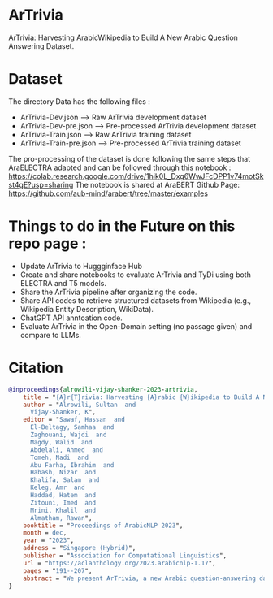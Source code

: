 # ArTrivia
ArTrivia: Harvesting ArabicWikipedia to Build A New Arabic Question Answering Dataset.
# Dataset
The directory Data has the following files :
* ArTrivia-Dev.json --> Raw ArTrivia development dataset
* ArTrivia-Dev-pre.json --> Pre-processed ArTrivia development dataset
* ArTrivia-Train.json --> Raw ArTrivia training dataset
* ArTrivia-Train-pre.json --> Pre-processed ArTrivia training dataset

The pro-processing of the dataset is done following the same steps that AraELECTRA adapted and can be followed through this notebook : 
https://colab.research.google.com/drive/1hik0L_Dxg6WwJFcDPP1v74motSkst4gE?usp=sharing 
The notebook is shared at AraBERT Github Page: https://github.com/aub-mind/arabert/tree/master/examples
# Things to do in the Future on this repo page :
* Update ArTrivia to Huggginface Hub
* Create and share notebooks to evaluate ArTrivia and TyDi using both ELECTRA and T5 models.
* Share the ArTrivia pipeline after organizing the code.
* Share API codes to retrieve structured datasets from Wikipedia (e.g., Wikipedia Entity Description, WikiData).
* ChatGPT API anntoation code.
* Evaluate ArTrivia in the Open-Domain setting (no passage given) and compare to LLMs.
  
# Citation
```bibtex
@inproceedings{alrowili-vijay-shanker-2023-artrivia,
    title = "{A}r{T}rivia: Harvesting {A}rabic {W}ikipedia to Build A New {A}rabic Question Answering Dataset",
    author = "Alrowili, Sultan  and
      Vijay-Shanker, K",
    editor = "Sawaf, Hassan  and
      El-Beltagy, Samhaa  and
      Zaghouani, Wajdi  and
      Magdy, Walid  and
      Abdelali, Ahmed  and
      Tomeh, Nadi  and
      Abu Farha, Ibrahim  and
      Habash, Nizar  and
      Khalifa, Salam  and
      Keleg, Amr  and
      Haddad, Hatem  and
      Zitouni, Imed  and
      Mrini, Khalil  and
      Almatham, Rawan",
    booktitle = "Proceedings of ArabicNLP 2023",
    month = dec,
    year = "2023",
    address = "Singapore (Hybrid)",
    publisher = "Association for Computational Linguistics",
    url = "https://aclanthology.org/2023.arabicnlp-1.17",
    pages = "191--207",
    abstract = "We present ArTrivia, a new Arabic question-answering dataset consisting of more than 10,000 question-answer pairs along with relevant passages, covering a wide range of 18 diverse topics in Arabic. We created our dataset using a newly proposed pipeline that leverages diverse structured data sources from Arabic Wikipedia. Moreover, we conducted a comprehensive statistical analysis of ArTrivia and assessed the performance of each component in our pipeline. Additionally, we compared the performance of ArTrivia against the existing TyDi QA dataset using various experimental setups. Our analysis highlights the significance of often overlooked aspects in dataset creation, such as answer normalization, in enhancing the quality of QA datasets. Our evaluation also shows that ArTrivia presents more challenging and out-of-distribution questions to TyDi, raising questions about the feasibility of using ArTrivia as a complementary dataset to TyDi.",
}
```
